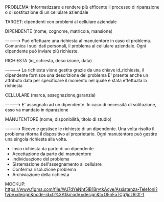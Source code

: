 PROBLEMA:
Informatizzare e rendere più efficente il processo di riparazione o di sostituzione di un cellulare aziendale

TARGET:
dipendenti con problemi al cellulare aziendale


DIPENDENTE
(nome, cognome, matricola, mansione)

-----> Può effettuare una richiesta al manutentore in caso di problema.
       Comunica i suoi dati personali, il problema al cellulare aziendale.
       Ogni dipendente può inviare più richieste.
       
RICHIESTA
(id_richiesta, descrizione, data)

-----> La richiesta viene gestita grazie da una chiave id_richiesta, il dipendente fornisce una descrizione del problema 
       E' prsente anche un attributo data per specificare il momento nel quale è stata effettuata la richiesta
       
CELLULARE
(marca, assegnazione,garanzia)

----->  E' assegnato ad un dipendente. In caso di necessità di sotituzione, esso va mandato in riparazione

MANUTENTORE
(nome, disponibilità, titolo di studio)

----->  Riceve e gestisce le richieste di un dipendente. Una volta risolto il problema ritorna il dispositivo al proprietario.
        Ogni manutentore può gestire una singola richiesta alla volta.



- invio richiesta da parte di un dipendente
- Accettazione da parte del manutentore
- Individuazione del problema
- Sistemazione dell'assegnamento al cellulare
- Conferma risoluzione problema
- Archiviazione della richiesta


MOCKUP:
https://www.figma.com/file/WJ7dYeNht5lB1BrytkAcye/Assistenza-Telefoni?type=design&node-id=0%3A1&mode=design&t=OEnEaTCg1jcz8l0f-1
